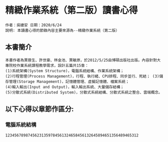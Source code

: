 # 精緻作業系統（第二版）讀書心得
```
作者：吳婕安 日期：2020/6/24
說明: 本讀書心得的節錄內容主要來源為--精緻作業系統（第二版）
```

## 本書簡介
````
本書作者為賈蓉生、許世豪、林金池、賈敏原，於2012/5/25由博碩出版社出版。內容針對大專院校作業系統課程教學需求，設計五篇共15章： 
(1)系統架構(System Structure)，電腦系統結構、作業系統架構；
(2)行程管理(Process Management)，行程、執行緒、CPU排程、同步並行、死結； (3)儲存管理(Storage Management)，記憶體管理、虛擬記憶體、檔案系統；
(4)輸入輸出(Input and Output)，輸入輸出系統、大量儲存結構； 
(5)分散式系統(Distributed System)，分散式系統結構、分散式系統之整合、雲端概念。
````
## 以下心得以章節作區分:
### 電腦系統結構
````
12345678987456231359784561324658456132645894651356489465312
````
